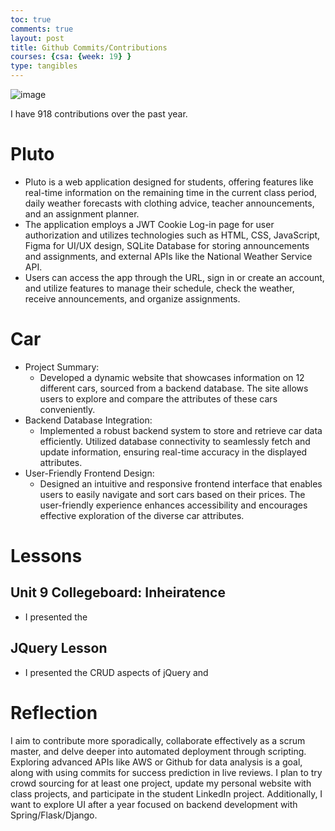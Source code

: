```yaml
---
toc: true
comments: true
layout: post
title: Github Commits/Contributions
courses: {csa: {week: 19} }
type: tangibles
---
```


![image](https://github.com/Men-In-Brown/whiskered-tangerine/assets/111466950/0dc64d13-3b8c-4767-9fc9-833c80abac94)

I have 918 contributions over the past year. 

# Pluto
- Pluto is a web application designed for students, offering features like real-time information on the remaining time in the current class period, daily weather forecasts with clothing advice, teacher announcements, and an assignment planner.
- The application employs a JWT Cookie Log-in page for user authorization and utilizes technologies such as HTML, CSS, JavaScript, Figma for UI/UX design, SQLite Database for storing announcements and assignments, and external APIs like the National Weather Service API.
- Users can access the app through the URL, sign in or create an account, and utilize features to manage their schedule, check the weather, receive announcements, and organize assignments.

# Car
- Project Summary:
    - Developed a dynamic website that showcases information on 12 different cars, sourced from a backend database. The site allows users to explore and compare the attributes of these cars conveniently.
- Backend Database Integration:
    - Implemented a robust backend system to store and retrieve car data efficiently. Utilized database connectivity to seamlessly fetch and update information, ensuring real-time accuracy in the displayed attributes.
- User-Friendly Frontend Design:
    - Designed an intuitive and responsive frontend interface that enables users to easily navigate and sort cars based on their prices. The user-friendly experience enhances accessibility and encourages effective exploration of the diverse car attributes.

# Lessons
## Unit 9 Collegeboard: Inheiratence
- I presented the 

## JQuery Lesson
- I presented the CRUD aspects of jQuery and 



# Reflection
I aim to contribute more sporadically, collaborate effectively as a scrum master, and delve deeper into automated deployment through scripting. Exploring advanced APIs like AWS or Github for data analysis is a goal, along with using commits for success prediction in live reviews. I plan to try crowd sourcing for at least one project, update my personal website with class projects, and participate in the student LinkedIn project. Additionally, I want to explore UI after a year focused on backend development with Spring/Flask/Django.